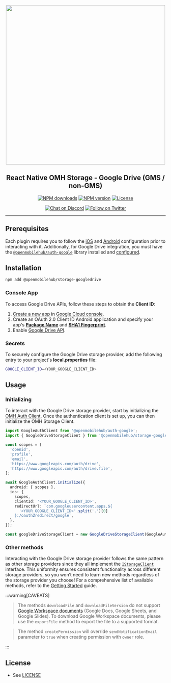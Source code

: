 <p align="center">
  <img width="500px" src="https://openmobilehub.org/wp-content/uploads/sites/13/2024/06/OpenMobileHub-horizontal-color.svg"/><br/>
  <h2 align="center">React Native OMH Storage - Google Drive (GMS / non-GMS)</h2>
</p>

<p align="center">
  <a href="https://www.npmjs.com/package/@openmobilehub/storage-googledrive"><img src="https://img.shields.io/npm/dm/@openmobilehub/storage-googledrive.svg?style=flat" alt="NPM downloads"/></a>
  <a href="https://www.npmjs.com/package/@openmobilehub/storage-googledrive"><img src="https://img.shields.io/npm/v/@openmobilehub/storage-googledrive.svg?style=flat" alt="NPM version"/></a>
  <a href="https://github.com/openmobilehub/react-native-omh-storage/blob/main/LICENSE"><img src="https://img.shields.io/npm/l/@openmobilehub/storage-googledrive.svg?style=flat" alt="License"/></a>
</p>

<p align="center">
  <a href="https://discord.com/invite/yTAFKbeVMw"><img src="https://img.shields.io/discord/1115727214827278446.svg?style=flat&colorA=7289da&label=Chat%20on%20Discord" alt="Chat on Discord"/></a>
  <a href="https://twitter.com/openmobilehub"><img src="https://img.shields.io/twitter/follow/openmobilehub.svg?style=flat&colorA=1da1f2&colorB=&label=Follow%20on%20Twitter" alt="Follow on Twitter"/></a>
</p>

---

## Prerequisites

Each plugin requires you to follow the [iOS](/getting-started#ios-configuration) and [Android](/getting-started#android-configuration) configuration prior to interacting with it. Additionally, for Google Drive integration, you must have the [`@openmobilehub/auth-google`](https://www.npmjs.com/package/@openmobilehub/auth-google) library installed and [configured](https://openmobilehub.github.io/react-native-omh-auth/docs/google).

## Installation

```bash
npm add @openmobilehub/storage-googledrive
```

### Console App

To access Google Drive APIs, follow these steps to obtain the **Client ID**:

1. [Create a new app](https://developers.google.com/identity/protocols/oauth2/native-app#android) in [Google Cloud console](https://console.cloud.google.com/projectcreate).
2. Create an OAuth 2.0 Client ID Android application and specify your app's [**Package Name**](https://developer.android.com/build/configure-app-module#set-application-id) and [**SHA1 Fingerprint**](https://support.google.com/cloud/answer/6158849?authuser=1#installedapplications&zippy=%2Cnative-applications%2Candroid).
3. Enable [Google Drive API](https://support.google.com/googleapi/answer/6158841).

### Secrets

To securely configure the Google Drive storage provider, add the following entry to your project's **local.properties** file:

```bash title="android/local.properties"
GOOGLE_CLIENT_ID=<YOUR_GOOGLE_CLIENT_ID>
```

## Usage

### Initializing

To interact with the Google Drive storage provider, start by initializing the [OMH Auth Client](https://openmobilehub.github.io/react-native-omh-auth/docs/google#initializing). Once the authentication client is set up, you can then initialize the OMH Storage Client.

```typescript
import GoogleAuthClient from '@openmobilehub/auth-google';
import { GoogleDriveStorageClient } from '@openmobilehub/storage-googledrive';

const scopes = [
  'openid',
  'profile',
  'email',
  'https://www.googleapis.com/auth/drive',
  'https://www.googleapis.com/auth/drive.file',
];

await GoogleAuthClient.initialize({
  android: { scopes },
  ios: {
    scopes,
    clientId: '<YOUR_GOOGLE_CLIENT_ID>',
    redirectUrl: `com.googleusercontent.apps.${
      '<YOUR_GOOGLE_CLIENT_ID>'.split('.')[0]
    }:/oauth2redirect/google`,
  },
});

const googleDriveStorageClient = new GoogleDriveStorageClient(GoogleAuthClient);
```

### Other methods

Interacting with the Google Drive storage provider follows the same pattern as other storage providers since they all implement the [`IStorageClient`](/api/interfaces/openmobilehub_storage_core.IStorageClient#methods) interface. This uniformity ensures consistent functionality across different storage providers, so you won’t need to learn new methods regardless of the storage provider you choose! For a comprehensive list of available methods, refer to the [Getting Started](/getting-started) guide.

:::warning[CAVEATS]

> The methods `downloadFile` and `downloadFileVersion` do not support [Google Workspace documents](https://developers.google.com/drive/api/guides/about-files#types:~:text=Google%20Workspace%20document,MIME%20types.) (Google Docs, Google Sheets, and Google Slides). To download Google Workspace documents, please use the `exportFile` method to export the file to a supported format.

> The method `createPermission` will override `sendNotificationEmail` parameter to `true` when creating permission with `owner` role.

:::

## License

- See [LICENSE](https://github.com/openmobilehub/react-native-omh-storage/blob/main/LICENSE)
